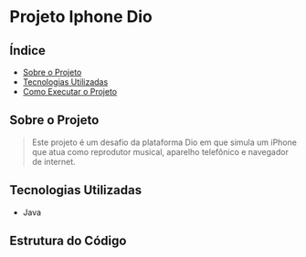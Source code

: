 # Projeto Iphone Dio

## Índice
- [Sobre o Projeto](#sobre-o-projeto)
- [Tecnologias Utilizadas](#tecnologias-utilizadas)
- [Como Executar o Projeto](#como-executar-o-projeto)

## Sobre o Projeto
> Este projeto é um desafio da plataforma Dio em que simula um iPhone que atua como reprodutor musical, aparelho telefônico e navegador de internet.

## Tecnologias Utilizadas
- Java

## Estrutura do Código

